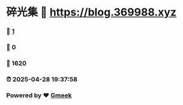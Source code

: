 # 碎光集 :link: https://blog.369988.xyz 
### :page_facing_up: [1](https://blog.369988.xyz/tag.html) 
### :speech_balloon: 0 
### :hibiscus: 1620 
### :alarm_clock: 2025-04-28 19:37:58 
### Powered by :heart: [Gmeek](https://github.com/Meekdai/Gmeek)
